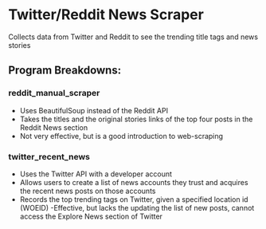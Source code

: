 # Twitter/Reddit News Scraper
Collects data from Twitter and Reddit to see the trending title tags and news stories

## Program Breakdowns:
### reddit_manual_scraper
- Uses BeautifulSoup instead of the Reddit API
- Takes the titles and the original stories links of the top four posts in the Reddit News section
- Not very effective, but is a good introduction to web-scraping
### twitter_recent_news
- Uses the Twitter API with a developer account
- Allows users to create a list of news accounts they trust and acquires the recent news posts on those accounts
- Records the top trending tags on Twitter, given a specified location id (WOEID)
-Effective, but lacks the updating the list of new posts, cannot access the Explore News section of Twitter
